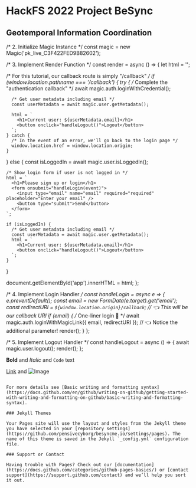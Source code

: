 # HackFS 2022 Project BeSync
## Geotemporal Information Coordination


<!-- 1. Install Magic SDK -->
<script src="https://auth.magic.link/sdk"></script>

/* 2. Initialize Magic Instance */
const magic = new Magic('pk_live_C3F422FED9B82602');


/* 3. Implement Render Function */
const render = async () => {
  let html = '';

  /*
    For this tutorial, our callback route is simply "/callback"
  */
  if (window.location.pathname === '/callback') {
    try {
      /* Complete the "authentication callback" */
      await magic.auth.loginWithCredential();

      /* Get user metadata including email */
      const userMetadata = await magic.user.getMetadata();

      html = `
        <h1>Current user: ${userMetadata.email}</h1>
        <button onclick="handleLogout()">Logout</button>
      `;
    } catch {
      /* In the event of an error, we'll go back to the login page */
      window.location.href = window.location.origin;
    }
  } else {
    const isLoggedIn = await magic.user.isLoggedIn();

    /* Show login form if user is not logged in */
    html = `
      <h1>Please sign up or login</h1>
      <form onsubmit="handleLogin(event)">
        <input type="email" name="email" required="required" placeholder="Enter your email" />
        <button type="submit">Send</button>
      </form>
    `;

    if (isLoggedIn) {
      /* Get user metadata including email */
      const userMetadata = await magic.user.getMetadata();
      html = `
        <h1>Current user: ${userMetadata.email}</h1>
        <button onclick="handleLogout()">Logout</button>
      `;
    }
  }

  document.getElementById('app').innerHTML = html;
};

/* 4. Implement Login Handler */
const handleLogin = async e => {
  e.preventDefault();
  const email = new FormData(e.target).get('email');
  const redirectURI = `${window.location.origin}/callback`; // 👈 This will be our callback URI
  if (email) {
    /* One-liner login 🤯 */
    await magic.auth.loginWithMagicLink({ email, redirectURI }); // 👈 Notice the additional parameter!
    render();
  }
};

/* 5. Implement Logout Handler */
const handleLogout = async () => {
  await magic.user.logout();
  render();
};

**Bold** and _Italic_ and `Code` text

[Link](url) and ![Image](src)
```

For more details see [Basic writing and formatting syntax](https://docs.github.com/en/github/writing-on-github/getting-started-with-writing-and-formatting-on-github/basic-writing-and-formatting-syntax).

### Jekyll Themes

Your Pages site will use the layout and styles from the Jekyll theme you have selected in your [repository settings](https://github.com/pensivecyborg/besyncme.io/settings/pages). The name of this theme is saved in the Jekyll `_config.yml` configuration file.

### Support or Contact

Having trouble with Pages? Check out our [documentation](https://docs.github.com/categories/github-pages-basics/) or [contact support](https://support.github.com/contact) and we’ll help you sort it out.
